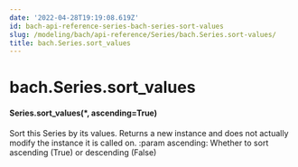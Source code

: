 ```yaml
---
date: '2022-04-28T19:19:08.619Z'
id: bach-api-reference-series-bach-series-sort-values
slug: /modeling/bach/api-reference/Series/bach.Series.sort-values/
title: bach.Series.sort_values
---
```


# bach.Series.sort_values


#### Series.sort_values(\*, ascending=True)
Sort this Series by its values.
Returns a new instance and does not actually modify the instance it is called on.
:param ascending: Whether to sort ascending (True) or descending (False)

<!-- !! processed by numpydoc !! -->

